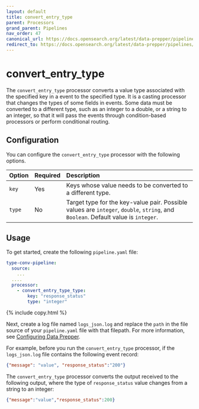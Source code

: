 ```yaml
---
layout: default
title: convert_entry_type
parent: Processors
grand_parent: Pipelines
nav_order: 47
canonical_url: https://docs.opensearch.org/latest/data-prepper/pipelines/configuration/processors/convert_entry_type/
redirect_to: https://docs.opensearch.org/latest/data-prepper/pipelines/configuration/processors/convert_entry_type/
---
```


# convert_entry_type

The `convert_entry_type` processor converts a value type associated with the specified key in a event to the specified type. It is a casting processor that changes the types of some fields in events. Some data must be converted to a different type, such as an integer to a double, or a string to an integer, so that it will pass the events through condition-based processors or perform conditional routing. 

## Configuration

You can configure the `convert_entry_type` processor with the following options.

| Option | Required | Description |
| :--- | :--- | :--- |
| `key`| Yes | Keys whose value needs to be converted to a different type. |
| `type` | No | Target type for the key-value pair. Possible values are `integer`, `double`, `string`, and `Boolean`. Default value is `integer`. |

## Usage

To get started, create the following `pipeline.yaml` file:

```yaml
type-conv-pipeline:
  source:
    ...
  ....  
  processor:
    - convert_entry_type_type:
        key: "response_status"
        type: "integer"
```
{% include copy.html %}

Next, create a log file named `logs_json.log` and replace the `path` in the file source of your `pipeline.yaml` file with that filepath. For more information, see [Configuring Data Prepper]({{site.url}}{{site.baseurl}}/data-prepper/getting-started/#2-configuring-data-prepper). 

For example, before you run the `convert_entry_type` processor, if the `logs_json.log` file contains the following event record:


```json
{"message": "value", "response_status":"200"}
```

The `convert_entry_type` processor converts the output received to the following output, where the type of `response_status` value changes from a string to an integer:

```json
{"message":"value","response_status":200}
```
